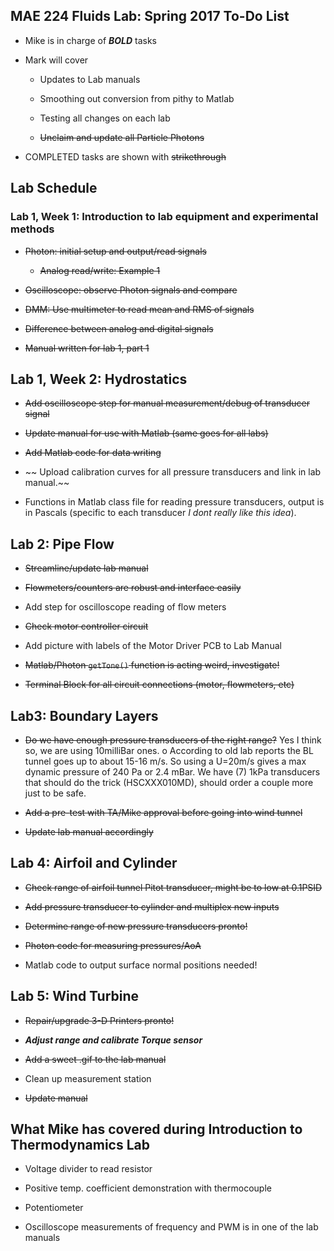 ## MAE 224 Fluids Lab: Spring 2017 To-Do List

- Mike is in charge of **_BOLD_** tasks

- Mark will cover

    * Updates to Lab manuals

    * Smoothing out conversion from pithy to Matlab

    * Testing all changes on each lab

    * ~~Unclaim and update all Particle Photons~~

- COMPLETED tasks are shown with ~~strikethrough~~

## Lab Schedule

### Lab 1, Week 1: Introduction to lab equipment and experimental methods

- ~~Photon: initial setup and output/read signals~~

    * ~~Analog read/write: Example 1~~

- ~~Oscilloscope: observe Photon signals and compare~~

- ~~DMM: Use multimeter to read mean and RMS of signals~~

- ~~Difference between analog and digital signals~~

- ~~Manual written for lab 1, part 1~~

## Lab 1, Week 2: Hydrostatics

- ~~Add oscilloscope step for manual measurement/debug of transducer signal~~

- ~~Update manual for use with Matlab (same goes for all labs)~~
- ~~Add Matlab code for data writing~~
- ~~ Upload calibration curves for all pressure transducers and link in lab manual.~~
- Functions in Matlab class file for reading pressure transducers, output is in Pascals (specific to each transducer _I dont really like this idea_).

## Lab 2: Pipe Flow

- ~~Streamline/update lab manual~~

- ~~Flowmeters/counters are robust and interface easily~~

- Add step for oscilloscope reading of flow meters

- ~~Check motor controller circuit~~

- Add picture with labels of the Motor Driver PCB to Lab Manual

- ~~Matlab/Photon `getTone()` function is acting weird, investigate!~~

- ~~Terminal Block for all circuit connections (motor, flowmeters, etc)~~

## Lab3: Boundary Layers

- ~~Do we have enough pressure transducers of the right range?~~ Yes I think so, we are using 10milliBar ones.
    o According to old lab reports the BL tunnel goes up to about 15-16 m/s. So using a U=20m/s gives a max dynamic pressure of 240 Pa or 2.4 mBar. We have (7) 1kPa transducers that should do the trick (HSCXXX010MD), should order a couple more just to be safe.
 
- ~~Add a pre-test with TA/Mike approval before going into wind tunnel~~

- ~~Update lab manual accordingly~~

## Lab 4: Airfoil and Cylinder

- ~~Check range of airfoil tunnel Pitot transducer, might be to low at 0.1PSID~~

- ~~Add pressure transducer to cylinder and multiplex new inputs~~

- ~~Determine range of new pressure transducers pronto!~~

- ~~Photon code for measuring pressures/AoA~~

- Matlab code to output surface normal positions needed!

## Lab 5: Wind Turbine

- ~~Repair/upgrade 3-D Printers pronto!~~

- **_Adjust range and calibrate Torque sensor_**

- ~~Add a sweet .gif to the lab manual~~

- Clean up measurement station

- ~~Update manual~~

## What Mike has covered during Introduction to Thermodynamics Lab

- Voltage divider to read resistor

- Positive temp. coefficient demonstration with thermocouple

- Potentiometer

- Oscilloscope measurements of frequency and PWM is in one of the lab manuals

